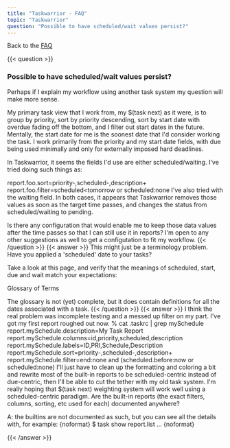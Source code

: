 ```yaml
---
title: "Taskwarrior - FAQ"
topic: "Taskwarrior"
question: "Possible to have scheduled/wait values persist?"
---
```


Back to the [FAQ](/support/faq)

{{< question >}}
### Possible to have scheduled/wait values persist?
Perhaps if I explain my workflow using another task system my question will make more sense.

My primary task view that I work from, my $(task next) as it were, is to group by priority, sort by priority descending, sort by start date with overdue fading off the bottom, and I filter out start dates in the future. Mentally, the start date for me is the soonest date that I'd consider working the task. I work primarily from the priority and my start date fields, with due being used minimally and only for externally imposed hard deadlines.

In Taskwarrior, it seems the fields I'd use are either scheduled/waiting. I've tried doing such things as:

report.foo.sort=priority-,scheduled-,description+
report.foo.filter=scheduled<tomorrow or scheduled:none
I've also tried with the waiting field. In both cases, it appears that Taskwarrior removes those values as soon as the target time passes, and changes the status from scheduled/waiting to pending.

Is there any configuration that would enable me to keep those data values after the time passes so that I can still use it in reports? I'm open to any other suggestions as well to get a configutation to fit my workflow.
{{< /question >}}
{{< answer >}}
This might just be a terminology problem.
Have you applied a 'scheduled' date to your tasks?

Take a look at this page, and verify that the meanings of scheduled, start, due and wait match your expectations:

Glossary of Terms

The glossary is not (yet) complete, but it does contain definitions for all the dates associated with a task.
{{< /question >}}
{{< answer >}}
I think the real problem was incomplete testing and a messed up filter on my part. I've got my first report roughed out now. % cat .taskrc | grep mySchedule report.mySchedule.description=My Task Report report.mySchedule.columns=id,priority,scheduled,description report.mySchedule.labels=ID,PRI,Schedule,Description report.mySchedule.sort=priority-,scheduled-,description+ report.mySchedule.filter=end:none and (scheduled.before:now or scheduled:none) I'll just have to clean up the formatting and coloring a bit and rewrite most of the built-in reports to be scheduled-centric instead of due-centric, then I'll be able to cut the tether with my old task system. I'm really hoping that $(task next) weighting system will work well using a scheduled-centric paradigm. Are the built-in reports (the exact filters, columns, sorting, etc used for each) documented anywhere?

A: the builtins are not documented as such, but you can see all the details with, for example: {noformat} $ task show report.list ... {noformat}

{{< /answer >}}
